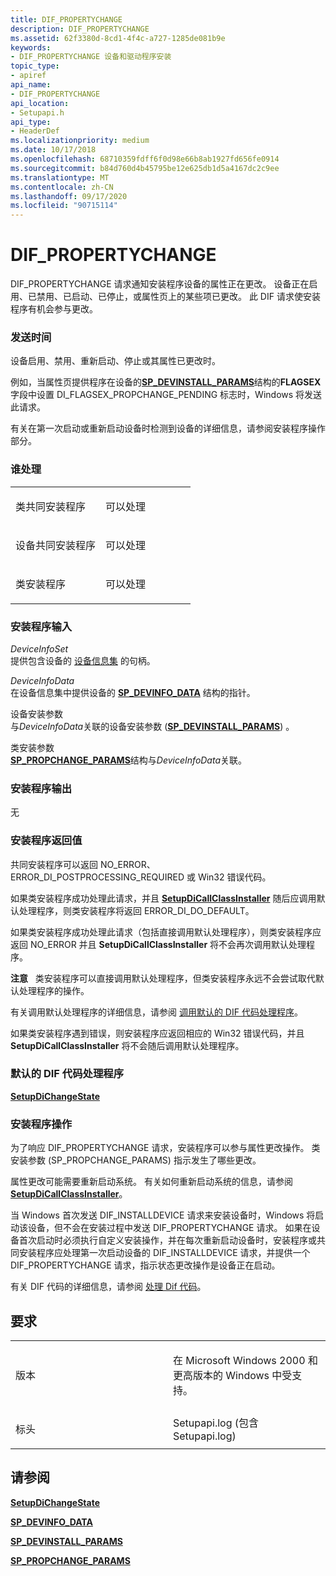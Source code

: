 ```yaml
---
title: DIF_PROPERTYCHANGE
description: DIF_PROPERTYCHANGE
ms.assetid: 62f3380d-8cd1-4f4c-a727-1285de081b9e
keywords:
- DIF_PROPERTYCHANGE 设备和驱动程序安装
topic_type:
- apiref
api_name:
- DIF_PROPERTYCHANGE
api_location:
- Setupapi.h
api_type:
- HeaderDef
ms.localizationpriority: medium
ms.date: 10/17/2018
ms.openlocfilehash: 68710359fdff6f0d98e66b8ab1927fd656fe0914
ms.sourcegitcommit: b84d760d4b45795be12e625db1d5a4167dc2c9ee
ms.translationtype: MT
ms.contentlocale: zh-CN
ms.lasthandoff: 09/17/2020
ms.locfileid: "90715114"
---
```

# <a name="dif_propertychange"></a>DIF_PROPERTYCHANGE


DIF_PROPERTYCHANGE 请求通知安装程序设备的属性正在更改。 设备正在启用、已禁用、已启动、已停止，或属性页上的某些项已更改。 此 DIF 请求使安装程序有机会参与更改。

### <a name="when-sent"></a>发送时间

设备启用、禁用、重新启动、停止或其属性已更改时。

例如，当属性页提供程序在设备的[**SP_DEVINSTALL_PARAMS**](/windows/win32/api/setupapi/ns-setupapi-sp_devinstall_params_a)结构的**FLAGSEX**字段中设置 DI_FLAGSEX_PROPCHANGE_PENDING 标志时，Windows 将发送此请求。

有关在第一次启动或重新启动设备时检测到设备的详细信息，请参阅安装程序操作部分。

### <a name="who-handles"></a>谁处理

<table>
<colgroup>
<col width="50%" />
<col width="50%" />
</colgroup>
<tbody>
<tr class="odd">
<td align="left"><p>类共同安装程序</p></td>
<td align="left"><p>可以处理</p></td>
</tr>
<tr class="even">
<td align="left"><p>设备共同安装程序</p></td>
<td align="left"><p>可以处理</p></td>
</tr>
<tr class="odd">
<td align="left"><p>类安装程序</p></td>
<td align="left"><p>可以处理</p></td>
</tr>
</tbody>
</table>

 

### <a name="installer-input"></a>安装程序输入

<a href="" id="deviceinfoset"></a>*DeviceInfoSet*  
提供包含设备的 [设备信息集](./device-information-sets.md) 的句柄。

<a href="" id="deviceinfodata"></a>*DeviceInfoData*  
在设备信息集中提供设备的 [**SP_DEVINFO_DATA**](/windows/win32/api/setupapi/ns-setupapi-sp_devinfo_data) 结构的指针。

<a href="" id="device-installation-parameters-"></a>设备安装参数   
与*DeviceInfoData*关联的设备安装参数 ([**SP_DEVINSTALL_PARAMS**](/windows/win32/api/setupapi/ns-setupapi-sp_devinstall_params_a)) 。

<a href="" id="class-installation-parameters"></a>类安装参数  
[**SP_PROPCHANGE_PARAMS**](/windows/win32/api/setupapi/ns-setupapi-_sp_propchange_params)结构与*DeviceInfoData*关联。

### <a name="installer-output"></a>安装程序输出

<a href="" id="none"></a>无  

### <a name="installer-return-value"></a>安装程序返回值

共同安装程序可以返回 NO_ERROR、ERROR_DI_POSTPROCESSING_REQUIRED 或 Win32 错误代码。

如果类安装程序成功处理此请求，并且 [**SetupDiCallClassInstaller**](/windows/win32/api/setupapi/nf-setupapi-setupdicallclassinstaller) 随后应调用默认处理程序，则类安装程序将返回 ERROR_DI_DO_DEFAULT。

如果类安装程序成功处理此请求（包括直接调用默认处理程序），则类安装程序应返回 NO_ERROR 并且 **SetupDiCallClassInstaller** 将不会再次调用默认处理程序。

**注意**   类安装程序可以直接调用默认处理程序，但类安装程序永远不会尝试取代默认处理程序的操作。

 

有关调用默认处理程序的详细信息，请参阅 [调用默认的 DIF 代码处理程序](./calling-the-default-dif-code-handlers.md)。

如果类安装程序遇到错误，则安装程序应返回相应的 Win32 错误代码，并且 **SetupDiCallClassInstaller** 将不会随后调用默认处理程序。

### <a name="default-dif-code-handler"></a>默认的 DIF 代码处理程序

[**SetupDiChangeState**](/windows/win32/api/setupapi/nf-setupapi-setupdichangestate)

### <a name="installer-operation"></a>安装程序操作

为了响应 DIF_PROPERTYCHANGE 请求，安装程序可以参与属性更改操作。 类安装参数 (SP_PROPCHANGE_PARAMS) 指示发生了哪些更改。

属性更改可能需要重新启动系统。 有关如何重新启动系统的信息，请参阅 [**SetupDiCallClassInstaller**](/windows/win32/api/setupapi/nf-setupapi-setupdicallclassinstaller)。

当 Windows 首次发送 DIF_INSTALLDEVICE 请求来安装设备时，Windows 将启动该设备，但不会在安装过程中发送 DIF_PROPERTYCHANGE 请求。 如果在设备首次启动时必须执行自定义安装操作，并在每次重新启动设备时，安装程序或共同安装程序应处理第一次启动设备的 DIF_INSTALLDEVICE 请求，并提供一个 DIF_PROPERTYCHANGE 请求，指示状态更改操作是设备正在启动。

有关 DIF 代码的详细信息，请参阅 [处理 Dif 代码](./handling-dif-codes.md)。

<a name="requirements"></a>要求
------------

<table>
<colgroup>
<col width="50%" />
<col width="50%" />
</colgroup>
<tbody>
<tr class="odd">
<td align="left"><p>版本</p></td>
<td align="left"><p>在 Microsoft Windows 2000 和更高版本的 Windows 中受支持。</p></td>
</tr>
<tr class="even">
<td align="left"><p>标头</p></td>
<td align="left">Setupapi.log (包含 Setupapi.log) </td>
</tr>
</tbody>
</table>

## <a name="see-also"></a>请参阅


[**SetupDiChangeState**](/windows/win32/api/setupapi/nf-setupapi-setupdichangestate)

[**SP_DEVINFO_DATA**](/windows/win32/api/setupapi/ns-setupapi-sp_devinfo_data)

[**SP_DEVINSTALL_PARAMS**](/windows/win32/api/setupapi/ns-setupapi-sp_devinstall_params_a)

[**SP_PROPCHANGE_PARAMS**](/windows/win32/api/setupapi/ns-setupapi-_sp_propchange_params)

 


